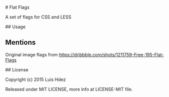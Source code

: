 # Flat Flags

A set of flags for CSS and LESS

## Usage

## Mentions

Original image flags from https://dribbble.com/shots/1211759-Free-195-Flat-Flags

## License

Copyright (c) 2015 Luis Hdez

Released under MIT LICENSE, more info at LICENSE-MIT file.
